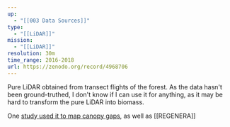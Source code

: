 ```yaml
---
up:
  - "[[003 Data Sources]]"
type:
  - "[[LiDAR]]"
mission:
  - "[[LiDAR]]"
resolution: 30m
time_range: 2016-2018
url: https://zenodo.org/record/4968706
---
```

Pure LiDAR obtained from transect flights of the forest. As the data hasn't been ground-truthed, I don't know if I can use it for anything, as it may be hard to transform the pure LiDAR into biomass.

One [study used it to map canopy gaps](https://besjournals-onlinelibrary-wiley-com.proxy3.library.mcgill.ca/doi/full/10.1111/1365-2745.14003), as well as [[REGENERA]]